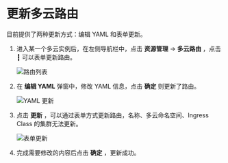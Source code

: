 # 更新多云路由

目前提供了两种更新方式：编辑 YAML 和表单更新。

1. 进入某一个多云实例后，在左侧导航栏中，点击 __资源管理__ -> __多云路由__ ，点击 __┇__ 可以表单更新路由。

    ![路由列表](https://docs.daocloud.io/daocloud-docs-images/docs/kairship/images/update-ingress01.png)

2. 在 __编辑 YAML__ 弹窗中，修改 YAML 信息，点击 __确定__ 则更新了路由。

    ![YAML 更新](https://docs.daocloud.io/daocloud-docs-images/docs/kairship/images/update-ingress03.png)

3. 点击 __更新__ ，可以通过表单方式更新路由，名称、多云命名空间、Ingress Class 的集群无法更新。

    ![表单更新](https://docs.daocloud.io/daocloud-docs-images/docs/kairship/images/update-ingress02.png)

4. 完成需要修改的内容后点击 __确定__ ，更新成功。
